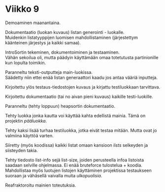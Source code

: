 # Viikko 9

Demoaminen maanantaina.  
  
Dokumentaatio (luokan kuvaus) listan generointi - luokalle.  
Muidenkin listatyyppijen luomisen mahdollistaminen (järjestettym käänteinen järjestys ja kaikki samaa).  
  
IntroSortin tekeminen, dokumentoiminen ja testaaminen.  
Vähän sekoilua oli, mutta päädyin käyttämään omaa totetutusta partinionille kun lopulta toimikin.  
  
Paranneltu teksti-outputteja main-luokissa.  
Säädetty niin ettei enää listan generaattori kaadu jos antaa vääriä inputteja.  
  
Kirjoitettu ylös testaus-tiedostojen kuvaus ja kirjattu testiluokkaan tarvittava.  
  
Kirjoitettu dokumentaatio (tai no aivan pieni kuvaus) kaikille testi-luokille.  
  
Paranneltu (tehty loppuun) heapsortin dokumentaatio.  
  
Tehty luokka jonka kautta voi käyttää kahta edellistä mainia. Tämä on projektin *pääluokka*.  
  
Tehty kaksi lisää turhaa testiluokka, jotka eivät testaa mitään. Mutta ovat jo valmiina käyttöä varten.  
  
Siiretty (myös koodissa) kaikki listat omaan kansioon *lists* selkeyden ja siisteyden takia.  
  
Tehty tiedosto list-info sejä list-size, joiden perusteella infoa listoista saadaan selville ohjelmassa. Ei enää bruteforce tulostelua + koodia. Mahdollistaa myös luotujen listojen käyttäminen projektissa testaukseen suoraan ja vähäsellä vaivalla muita *ulkopuolisia*.  
  
Reafraktoroitu mainien toteutuksia.